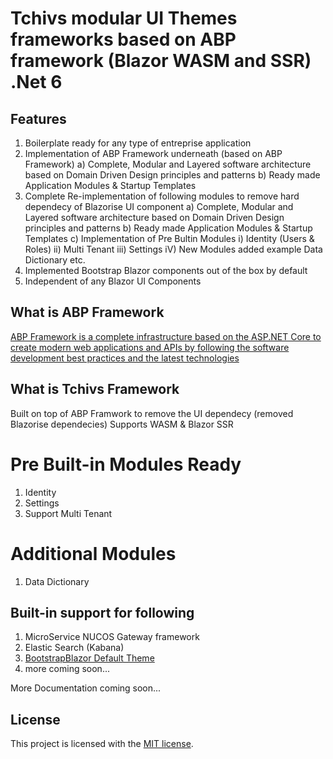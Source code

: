 # Tchivs modular UI Themes frameworks based on ABP framework (Blazor WASM and SSR) .Net 6

## Features
  1) Boilerplate ready for any type of entreprise application
  2) Implementation of ABP Framework underneath (based on ABP Framework)
      a) Complete, Modular and Layered software architecture based on Domain Driven Design principles and patterns
      b) Ready made Application Modules & Startup Templates
  3) Complete Re-implementation of following modules to remove hard dependecy of Blazorise UI component
      a) Complete, Modular and Layered software architecture based on Domain Driven Design principles and patterns
      b) Ready made Application Modules & Startup Templates
      c) Implementation of Pre Bultin Modules
          i)   Identity (Users & Roles)
          ii)  Multi Tenant
          iii) Settings
          iV)  New Modules added example Data Dictionary etc.
  4) Implemented Bootstrap Blazor components out of the box by default
  5) Independent of any Blazor UI Components  

## What is ABP Framework
<a target="_blank" href="https://github.com/abpframework">ABP Framework is a complete infrastructure based on the ASP.NET Core to create modern web applications and APIs by following the software development best practices and the latest technologies</a>

## What is Tchivs Framework
Built on top of ABP Framwork to remove the UI dependecy (removed Blazorise dependecies)
Supports WASM & Blazor SSR 
# Pre Built-in Modules Ready
  1) Identity
  2) Settings
  3) Support Multi Tenant
  
# Additional Modules
  1) Data Dictionary
 
## Built-in support for following
  1) MicroService NUCOS Gateway framework
  2) Elastic Search (Kabana)
  3) <a target="_blank" href="https://github.com/dotnetcore/BootstrapBlazor">BootstrapBlazor Default Theme </a>
  4) more coming soon...

More Documentation coming soon...


## License

This project is licensed with the [MIT license](LICENSE).
